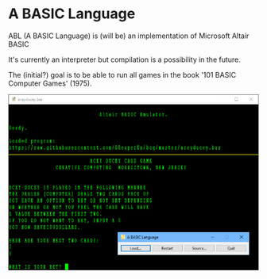 # A BASIC Language

ABL (A BASIC Language) is (will be) an implementation of Microsoft Altair BASIC

It's currently an interpreter but compilation is a possibility in the future.

The (initial?) goal is to be able to run all games in the book '101 BASIC Computer Games' (1975).

![Screenshot](https://raw.githubusercontent.com/tomas-hakansson/A-BASIC-Language/master/screenshot20220811.jpg)